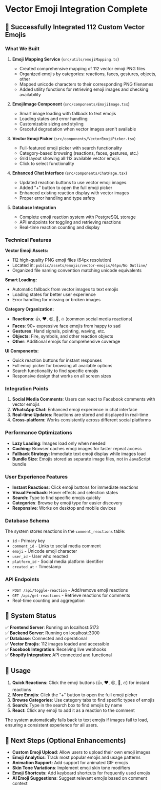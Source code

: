 # Vector Emoji Integration Complete

## 🎉 Successfully Integrated 112 Custom Vector Emojis

### What We Built

1. **Emoji Mapping Service** (`src/utils/emojiMapping.ts`)
   - Created comprehensive mapping of 112 vector emoji PNG files
   - Organized emojis by categories: reactions, faces, gestures, objects, other
   - Mapped unicode characters to their corresponding PNG filenames
   - Added utility functions for retrieving emoji images and checking availability

2. **EmojiImage Component** (`src/components/EmojiImage.tsx`)
   - Smart image loading with fallback to text emojis
   - Loading states and error handling
   - Customizable sizing and styling
   - Graceful degradation when vector images aren't available

3. **Vector Emoji Picker** (`src/components/VectorEmojiPicker.tsx`)
   - Full-featured emoji picker with search functionality
   - Category-based browsing (reactions, faces, gestures, etc.)
   - Grid layout showing all 112 available vector emojis
   - Click to select functionality

4. **Enhanced Chat Interface** (`src/components/ChatPage.tsx`)
   - Updated reaction buttons to use vector emoji images
   - Added "+" button to open the full emoji picker
   - Enhanced existing reaction display with vector images
   - Proper error handling and type safety

5. **Database Integration**
   - Complete emoji reaction system with PostgreSQL storage
   - API endpoints for toggling and retrieving reactions
   - Real-time reaction counting and display

### Technical Features

**Vector Emoji Assets:**
- 112 high-quality PNG emoji files (64px resolution)
- Located in: `public/assets/emojis/vector-emojis/64px/No Outline/`
- Organized file naming convention matching unicode equivalents

**Smart Loading:**
- Automatic fallback from vector images to text emojis
- Loading states for better user experience
- Error handling for missing or broken images

**Category Organization:**
- **Reactions**: 👍, ❤️, 😍, 👏, 🔥 (common social media reactions)
- **Faces**: 90+ expressive face emojis from happy to sad
- **Gestures**: Hand signals, pointing, waving, etc.
- **Objects**: Fire, symbols, and other reaction objects
- **Other**: Additional emojis for comprehensive coverage

**UI Components:**
- Quick reaction buttons for instant responses
- Full emoji picker for browsing all available options
- Search functionality to find specific emojis
- Responsive design that works on all screen sizes

### Integration Points

1. **Social Media Comments**: Users can react to Facebook comments with vector emojis
2. **WhatsApp Chat**: Enhanced emoji experience in chat interface
3. **Real-time Updates**: Reactions are stored and displayed in real-time
4. **Cross-platform**: Works consistently across different social platforms

### Performance Optimizations

- **Lazy Loading**: Images load only when needed
- **Caching**: Browser caches emoji images for faster repeat access
- **Fallback Strategy**: Immediate text emoji display while images load
- **Bundle Size**: Emojis stored as separate image files, not in JavaScript bundle

### User Experience Features

- **Instant Reactions**: Click emoji buttons for immediate reactions
- **Visual Feedback**: Hover effects and selection states
- **Search**: Type to find specific emojis quickly
- **Categories**: Browse by emoji type for easier discovery
- **Responsive**: Works on desktop and mobile devices

### Database Schema

The system stores reactions in the `comment_reactions` table:
- `id` - Primary key
- `comment_id` - Links to social media comment
- `emoji` - Unicode emoji character
- `user_id` - User who reacted
- `platform_id` - Social media platform identifier
- `created_at` - Timestamp

### API Endpoints

- `POST /api/toggle-reaction` - Add/remove emoji reactions
- `GET /api/get-reactions` - Retrieve reactions for comments
- Real-time counting and aggregation

## 🚀 System Status

✅ **Frontend Server**: Running on localhost:5173  
✅ **Backend Server**: Running on localhost:3000  
✅ **Database**: Connected and operational  
✅ **Vector Emojis**: 112 images loaded and accessible  
✅ **Facebook Integration**: Receiving live webhooks  
✅ **Shopify Integration**: API connected and functional  

## 📱 Usage

1. **Quick Reactions**: Click the emoji buttons (👍, ❤️, 😍, 👏, 🔥) for instant reactions
2. **More Emojis**: Click the "+" button to open the full emoji picker
3. **Browse Categories**: Use category tabs to find specific types of emojis
4. **Search**: Type in the search box to find emojis by name
5. **React**: Click any emoji to add it as a reaction to the comment

The system automatically falls back to text emojis if images fail to load, ensuring a consistent experience for all users.

## 🎯 Next Steps (Optional Enhancements)

- **Custom Emoji Upload**: Allow users to upload their own emoji images
- **Emoji Analytics**: Track most popular emojis and usage patterns  
- **Animation Support**: Add support for animated GIF emojis
- **Skin Tone Variations**: Implement emoji skin tone modifiers
- **Emoji Shortcuts**: Add keyboard shortcuts for frequently used emojis
- **AI Emoji Suggestions**: Suggest relevant emojis based on comment context
